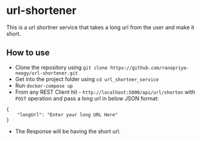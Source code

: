 # url-shortener

This is a url shortner service that takes a long url from the user and make it short.

## How to use

- Clone the repository using `git clone https://github.com/ranopriyo-neogy/url-shortener.git`
- Get into the project folder using `cd url_shortner_service`
- Run `docker-compose up`
- From any REST Client hit - `http://localhost:5000/api/url/shorten` with `POST` operation and pass a long url in below JSON format:
```
{
    "longUrl": "Enter your long URL Here"
}
```
- The Response will be having the short url.
